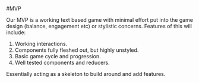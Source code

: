 #MVP

Our MVP is a working text based game with minimal effort put into the game design (balance, engagement etc) or stylistic concerns.  Features of this will include: 

1. Working interactions.
2. Components fully fleshed out, but highly unstyled.
3. Basic game cycle and progression.
4. Well tested components and reducers.

Essentially acting as a skeleton to build around and add features.

